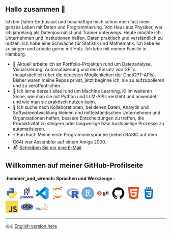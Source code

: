 ## Hallo zusammen 👋

Ich bin Daten-Enthusiast und beschäftige mich schon mein fast mein ganzes Leben mit Daten und Programmierung. Von Haus aus Physiker, war ich jahrelang als Datenjournalist und Trainer unterwegs. Heute möchte ich Unternehmen und Institutionen helfen, Daten praktisch und verständlich zu nutzen. Ich habe eine Schwäche für Statistik und Mathematik. Ich liebe es zu singen und arbeite gerne mit Holz. Ich lebe mit meiner Familie in Hamburg.

* 🔭 Aktuell arbeite ich an Portfolio-Projekten rund um Datenanalyse, Visualisierung, Automatisierung und den Einsatz von GPTs (hauptsächlich über die neuesten Möglichkeiten der ChatGPT-APIs). Bisher waren meine Repos privat, jetzt beginne ich, sie zu aufzupolieren und zu veröffentlichen.
* 🌱 Ich lerne derzeit alles rund um Machine Learning, KI im weiteren Sinne, wie man sie mit Python und LLM-APIs versteht und anwendet, und wie man sie praktisch nutzen kann.
* 👯 Ich suche nach Kollaborationen, bei denen Daten, Analytik und Softwareentwicklung kleinen und mittelständischen Unternehmen und Organisationen helfen, bessere Entscheidungen zu treffen, die Produktivität zu steigern oder langweilige bzw. kostspielige Prozesse zu automatisieren.
* ⚡ Fun Fact: Meine erste Programmiersprache (neben BASIC auf dem C64) war Assembler auf einem Amiga 2000.
* 📬 [Schreiben Sie mir eine E-Mail](mailto:github@bjoernschwentker.de)

## Willkommen auf meiner GitHub-Profilseite

#### \:hammer\_and\_wrench: Sprachen und Werkzeuge :

<div>
  <img src="https://github.com/devicons/devicon/blob/master/icons/python/python-original.svg" title="Python" alt="Python" width="40" height="40"/>&nbsp;
  <img src="https://github.com/devicons/devicon/blob/master/icons/pandas/pandas-original-wordmark.svg" title="Pandas" alt="Pandas" width="40" height="40"/>&nbsp;
  <img src="https://github.com/devicons/devicon/blob/master/icons/vscode/vscode-original.svg" title="VSCode"  alt="VSCode" width="40" height="40"/>&nbsp;
  <img src="https://github.com/devicons/devicon/blob/master/icons/jupyter/jupyter-original.svg" title="Jupyter" alt="Jupyter" width="40" height="40"/>&nbsp;
  <img src="https://github.com/devicons/devicon/blob/master/icons/r/r-original.svg" title="R"  alt="R" width="40" height="40"/>&nbsp;
  <img src="https://github.com/devicons/devicon/blob/master/icons/rstudio/rstudio-original.svg" title="RStudio" alt="RStudio" width="40" height="40"/>&nbsp;
  <img src="https://github.com/devicons/devicon/blob/master/icons/git/git-original-wordmark.svg" title="Git" alt="Git" width="40" height="40"/>&nbsp;
  <img src="https://github.com/devicons/devicon/blob/master/icons/github/github-original.svg" title="GitHub" alt="GitHub" width="40" height="40"/>&nbsp;
  <img src="https://github.com/devicons/devicon/blob/master/icons/html5/html5-original.svg" title="HTML5" alt="HTML" width="40" height="40"/>&nbsp;
  <img src="https://github.com/devicons/devicon/blob/master/icons/css3/css3-plain-wordmark.svg"  title="CSS3" alt="CSS" width="40" height="40"/>&nbsp;
  <img src="https://github.com/devicons/devicon/blob/master/icons/javascript/javascript-original.svg"  title="JavaScript" alt="JavaScript" width="40" height="40"/>&nbsp;
  <img src="https://github.com/devicons/devicon/blob/master/icons/php/php-original.svg"  title="PHP" alt="PHP" width="40" height="40"/>&nbsp;
  <img src="https://github.com/devicons/devicon/blob/master/icons/mysql/mysql-original-wordmark.svg" title="MySQL"  alt="MySQL" width="40" height="40"/>&nbsp;
</div>

---

🇬🇧 [English version here](./README.md)
